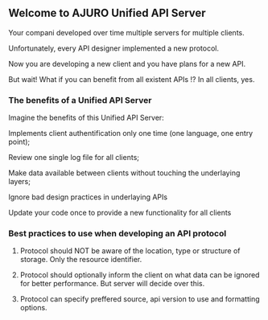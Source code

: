 ## Welcome to AJURO Unified API Server

Your compani developed over time multiple servers for multiple clients.

Unfortunately, every API designer implemented a new protocol.

Now you are developing a new client and you have plans for a new API.

But wait! What if you can benefit from all existent APIs !? In all clients, yes.

### The benefits of a Unified API Server

Imagine the benefits of this Unified API Server: 

  Implements client authentification only one time (one language, one entry point);

  Review one single log file for all clients;

  Make data available between clients without touching the underlaying layers;
  
  Ignore bad design practices in underlaying APIs
  
  Update your code once to provide a new functionality for all clients
  
### Best practices to use when developing an API protocol

1) Protocol should NOT be aware of the location, type or structure of storage. Only the resource identifier.

2) Protocol should optionally inform the client on what data can be ignored for better performance. But server will decide over this.

3) Protocol can specify preffered source, api version to use and formatting options.
